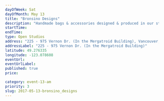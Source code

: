 ```yaml
---
dayOfWeek: Sat
dayOfMonth: May 13
title: "Bronsino Designs"
description: "Handmade bags & accessories designed & produced in our studio from new & upcycled leathers. We'll be displaying  upcycled & hand printed leathers for the weekend, and visitors will enjoy 20% off on all regular price items on May 13th. "
startTime: 
endTime: 
type: Open Studios
address: "225 - 975 Vernon Dr. (In the Mergatroid Building), Vancouver, BC, Canada"
addressLabel: "225 - 975 Vernon Dr. (In the Mergatroid Building)"
latitude: 49.276335
longitude: -123.078608
eventUrl: 
eventUrlLabel: 
published: true
price: 

category: event-13-am
priority: 3
slug: 2017-05-13-bronsino_designs
---
```

